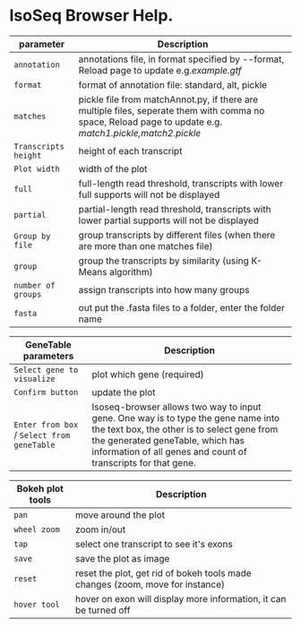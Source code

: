 
# IsoSeq Browser Help.

| parameter  |  Description  |
|---|---|
| `annotation`  | annotations file, in format specified by --format, Reload page to update e.g.*example.gtf*  |
| `format`  | format of annotation file: standard, alt, pickle  |
| `matches`  | pickle file from matchAnnot.py, if there are multiple files, seperate them with comma no space, Reload page to update e.g. *match1.pickle,match2.pickle* |
| `Transcripts height` | height of each transcript |
| `Plot width` | width of the plot |
| `full`  | full-length read threshold, transcripts with lower full supports will not be displayed   |
| `partial` | partial-length read threshold, transcripts with lower partial supports will not be displayed  |
| `Group by file` | group transcripts by different files (when there are more than one matches file) |
| `group`  | group the transcripts by similarity (using K-Means algorithm) |
| `number of groups`  | assign transcripts into how many groups  |
| `fasta`  | out put the .fasta files to a folder, enter the folder name  |

| GeneTable parameters  |  Description  |
|---|---|
| `Select gene to visualize`  | plot which gene (required)  |
| `Confirm button` | update the plot |
| `Enter from box` / `Select from geneTable` | Isoseq-browser allows two way to input gene. One way is to type the gene name into the text box, the other is to select gene from the generated geneTable, which has information of all genes and count of transcripts for that gene. |

| Bokeh plot tools  |  Description  |
|---|---|
| `pan`  | move around the plot  |
| `wheel zoom` | zoom in/out |
| `tap` | select one transcript to see it's exons |
| `save` | save the plot as image |
| `reset` | reset the plot, get rid of bokeh tools made changes (zoom, move for instance) |
| `hover tool` | hover on exon will display more information, it can be turned off |
